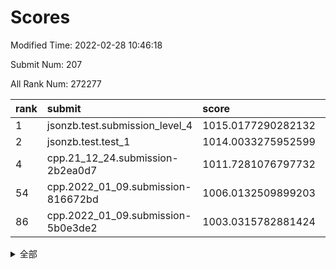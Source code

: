 # Scores

Modified Time: 2022-02-28 10:46:18

Submit Num: 207

All Rank Num: 272277

| rank |               submit               |       score        |       sigma        | pk_num |
| :--- | :--------------------------------- | :----------------- | :----------------- | :----- |
| 1    | jsonzb.test.submission_level_4     | 1015.0177290282132 | 0.8255200777579045 | 5261   |
| 2    | jsonzb.test.test_1                 | 1014.0033275952599 | 0.8457560805020826 | 5265   |
| 4    | cpp.21_12_24.submission-2b2ea0d7   | 1011.7281076797732 | 0.7935635522252624 | 5259   |
| 54   | cpp.2022_01_09.submission-816672bd | 1006.0132509899203 | 0.7237785306500202 | 5264   |
| 86   | cpp.2022_01_09.submission-5b0e3de2 | 1003.0315782881424 | 0.7058147776081397 | 5259   |


<details>
<summary>全部</summary>

| rank |                 submit                 |       score        |       sigma        | pk_num |
| :--- | :------------------------------------- | :----------------- | :----------------- | :----- |
| 1    | jsonzb.test.submission_level_4         | 1015.0177290282132 | 0.8255200777579045 | 5261   |
| 2    | jsonzb.test.test_1                     | 1014.0033275952599 | 0.8457560805020826 | 5265   |
| 3    | gobigger.level_3.submission_level_3_22 | 1012.0270705902112 | 0.7728650343786714 | 5265   |
| 4    | cpp.21_12_24.submission-2b2ea0d7       | 1011.7281076797732 | 0.7935635522252624 | 5259   |
| 5    | gobigger.level_3.submission_level_3_42 | 1011.524999093199  | 0.7501695257820393 | 5264   |
| 6    | gobigger.level_3.submission_level_3_6  | 1011.0519366807855 | 0.761285924271094  | 5263   |
| 7    | gobigger.level_3.submission_level_3_28 | 1011.0408308055632 | 0.7524731262128604 | 5258   |
| 8    | gobigger.level_3.submission_level_3_15 | 1010.9560088239184 | 0.7586229172086381 | 5261   |
| 9    | gobigger.level_3.submission_level_3_0  | 1010.923977300611  | 0.7581669577392407 | 5261   |
| 10   | gobigger.level_3.submission_level_3_33 | 1010.8858827324771 | 0.7738140830008106 | 5261   |
| 11   | gobigger.level_3.submission_level_3_5  | 1010.6407928587581 | 0.7775034164117167 | 5265   |
| 12   | gobigger.level_3.submission_level_3_31 | 1010.5825809269426 | 0.7939653621249535 | 5263   |
| 13   | gobigger.level_3.submission_level_3_3  | 1010.5779648472643 | 0.7632798293432466 | 5264   |
| 14   | gobigger.level_3.submission_level_3_17 | 1010.5644576236639 | 0.7474834277681187 | 5260   |
| 15   | gobigger.level_3.submission_level_3_29 | 1010.521838830209  | 0.7412896522057418 | 5258   |
| 16   | gobigger.level_3.submission_level_3_34 | 1010.4720629111129 | 0.7329303419008073 | 5258   |
| 17   | gobigger.level_3.submission_level_3_37 | 1010.4383731278982 | 0.7659277609438833 | 5266   |
| 18   | gobigger.level_3.submission_level_3_39 | 1010.4294466835478 | 0.7666138192064551 | 5259   |
| 19   | gobigger.level_3.submission_level_3_30 | 1010.409101893817  | 0.7464443106872897 | 5262   |
| 20   | gobigger.level_3.submission_level_3_8  | 1010.3571216704169 | 0.7576926846358135 | 5265   |
| 21   | gobigger.level_3.submission_level_3_16 | 1010.3563729553138 | 0.7541342917518042 | 5261   |
| 22   | gobigger.level_3.submission_level_3_46 | 1010.3275816432641 | 0.7479623563202811 | 5263   |
| 23   | gobigger.level_3.submission_level_3_36 | 1010.2682838948062 | 0.7754107999991525 | 5260   |
| 24   | gobigger.level_3.submission_level_3_24 | 1010.2588944770034 | 0.737074737719653  | 5263   |
| 25   | gobigger.level_3.submission_level_3_23 | 1010.1845341711007 | 0.7476114541891894 | 5258   |
| 26   | gobigger.level_3.submission_level_3_25 | 1010.1783723786353 | 0.7559191801188346 | 5261   |
| 27   | gobigger.level_3.submission_level_3_38 | 1010.1704625802771 | 0.756176889237339  | 5266   |
| 28   | gobigger.level_3.submission_level_3_48 | 1010.1300139658929 | 0.7501833703934866 | 5258   |
| 29   | gobigger.level_3.submission_level_3_41 | 1010.069765744264  | 0.7335333145961167 | 5263   |
| 30   | gobigger.level_3.submission_level_3_40 | 1010.0224334523256 | 0.7477412340968508 | 5259   |
| 31   | gobigger.level_3.submission_level_3_19 | 1009.9836912072459 | 0.7659512229266779 | 5262   |
| 32   | gobigger.level_3.submission_level_3_35 | 1009.9714014222529 | 0.7663105917934019 | 5260   |
| 33   | gobigger.level_3.submission_level_3_18 | 1009.9696747007962 | 0.7812141320175964 | 5261   |
| 34   | gobigger.level_3.submission_level_3_1  | 1009.9387071644701 | 0.7655497466046535 | 5258   |
| 35   | gobigger.level_3.submission_level_3_44 | 1009.8770619814794 | 0.748452135754075  | 5259   |
| 36   | gobigger.level_3.submission_level_3_14 | 1009.8017798728652 | 0.7434611573436161 | 5265   |
| 37   | gobigger.level_3.submission_level_3_20 | 1009.720611670806  | 0.750694744243445  | 5261   |
| 38   | gobigger.level_3.submission_level_3_12 | 1009.7004725319676 | 0.7402743798004009 | 5261   |
| 39   | gobigger.level_3.submission_level_3_45 | 1009.6521221045032 | 0.7421565134042004 | 5262   |
| 40   | gobigger.level_3.submission_level_3_11 | 1009.5711643741274 | 0.7359139110919    | 5255   |
| 41   | gobigger.level_3.submission_level_3_13 | 1009.4970296963111 | 0.7613630450028653 | 5266   |
| 42   | gobigger.level_3.submission_level_3_21 | 1009.4070534071315 | 0.7485963088762021 | 5257   |
| 43   | gobigger.level_3.submission_level_3_49 | 1009.3914888232805 | 0.7328264902416188 | 5263   |
| 44   | gobigger.level_3.submission_level_3_2  | 1009.328680972898  | 0.7527512522047402 | 5260   |
| 45   | gobigger.level_3.submission_level_3_27 | 1009.1287859080717 | 0.769106579631043  | 5260   |
| 46   | gobigger.level_3.submission_level_3_43 | 1009.0946217068237 | 0.7370676853789    | 5260   |
| 47   | gobigger.level_3.submission_level_3_26 | 1009.0823293853412 | 0.7518736197916663 | 5265   |
| 48   | gobigger.level_3.submission_level_3_47 | 1008.9969707263808 | 0.7645576691949661 | 5260   |
| 49   | gobigger.level_3.submission_level_3_10 | 1008.8198386543585 | 0.7317299563245555 | 5260   |
| 50   | gobigger.level_3.submission_level_3_32 | 1008.7838041028006 | 0.7460878024615504 | 5261   |
| 51   | gobigger.level_3.submission_level_3_4  | 1008.7387648343686 | 0.7493982925290998 | 5261   |
| 52   | gobigger.level_3.submission_level_3_9  | 1008.5296428509319 | 0.7455321196288655 | 5260   |
| 53   | gobigger.level_3.submission_level_3_7  | 1007.7885498451143 | 0.7325409570878464 | 5263   |
| 54   | cpp.2022_01_09.submission-816672bd     | 1006.0132509899203 | 0.7237785306500202 | 5264   |
| 55   | gobigger.level_1.submission_level_1_32 | 1005.5421742529156 | 0.7134381089719852 | 5260   |
| 56   | gobigger.level_1.submission_level_1_14 | 1005.2216008129924 | 0.7316912389773264 | 5263   |
| 57   | gobigger.level_1.submission_level_1_35 | 1004.3634543434385 | 0.7258092961764425 | 5260   |
| 58   | gobigger.level_1.submission_level_1_45 | 1004.3319290224506 | 0.7197379508389535 | 5260   |
| 59   | gobigger.level_1.submission_level_1_44 | 1004.3228611459591 | 0.7193663763302384 | 5265   |
| 60   | gobigger.level_1.submission_level_1_49 | 1004.236984959082  | 0.7188132961569493 | 5263   |
| 61   | gobigger.level_1.submission_level_1_43 | 1004.1847282520232 | 0.7231935847723472 | 5258   |
| 62   | gobigger.level_1.submission_level_1_41 | 1004.1735562843954 | 0.7185749332274941 | 5260   |
| 63   | gobigger.level_1.submission_level_1_29 | 1004.1599790247424 | 0.7264093309231993 | 5263   |
| 64   | gobigger.level_1.submission_level_1_7  | 1004.1448170452137 | 0.7094438252441717 | 5257   |
| 65   | gobigger.level_1.submission_level_1_47 | 1004.1224949233466 | 0.7267751488142756 | 5263   |
| 66   | gobigger.level_1.submission_level_1_46 | 1003.9516483796481 | 0.7125394864079779 | 5265   |
| 67   | gobigger.level_1.submission_level_1_10 | 1003.8953957621173 | 0.7246421429558693 | 5265   |
| 68   | gobigger.level_1.submission_level_1_37 | 1003.8715105007718 | 0.7301566485162241 | 5265   |
| 69   | gobigger.level_1.submission_level_1_0  | 1003.8406040460509 | 0.7184530791548264 | 5262   |
| 70   | gobigger.level_1.submission_level_1_8  | 1003.760914670795  | 0.7089836657766254 | 5262   |
| 71   | gobigger.level_1.submission_level_1_19 | 1003.7345352719174 | 0.7115837775785927 | 5264   |
| 72   | gobigger.level_1.submission_level_1_9  | 1003.6865373556618 | 0.7186409952092085 | 5262   |
| 73   | gobigger.level_1.submission_level_1_39 | 1003.6071748769318 | 0.7117233351916603 | 5263   |
| 74   | gobigger.level_1.submission_level_1_31 | 1003.6070794058352 | 0.7223236841910573 | 5262   |
| 75   | gobigger.level_1.submission_level_1_17 | 1003.6018850810716 | 0.7277769962849182 | 5264   |
| 76   | gobigger.level_1.submission_level_1_11 | 1003.5520719548291 | 0.7196734707012782 | 5264   |
| 77   | gobigger.level_1.submission_level_1_40 | 1003.4581312263367 | 0.7128367592113508 | 5262   |
| 78   | gobigger.level_1.submission_level_1_24 | 1003.4130377322344 | 0.7129860604599637 | 5261   |
| 79   | gobigger.level_1.submission_level_1_33 | 1003.2469207484979 | 0.7140677826785726 | 5264   |
| 80   | gobigger.level_1.submission_level_1_48 | 1003.2166176522061 | 0.7175272871521273 | 5263   |
| 81   | gobigger.level_1.submission_level_1_30 | 1003.1820394212025 | 0.7120277527930905 | 5270   |
| 82   | gobigger.level_1.submission_level_1_18 | 1003.175638757187  | 0.7133966587207673 | 5262   |
| 83   | gobigger.level_1.submission_level_1_36 | 1003.0992540172681 | 0.7307939054834081 | 5265   |
| 84   | gobigger.level_1.submission_level_1_3  | 1003.0873230880171 | 0.7233733011321952 | 5262   |
| 85   | gobigger.level_1.submission_level_1_26 | 1003.0702152085105 | 0.7104547281766936 | 5270   |
| 86   | cpp.2022_01_09.submission-5b0e3de2     | 1003.0315782881424 | 0.7058147776081397 | 5259   |
| 87   | gobigger.level_1.submission_level_1_42 | 1002.9600233668202 | 0.7118869175423556 | 5262   |
| 88   | gobigger.level_1.submission_level_1_2  | 1002.8824088486622 | 0.717648036873193  | 5259   |
| 89   | gobigger.level_1.submission_level_1_22 | 1002.8572898865086 | 0.7242822012646646 | 5264   |
| 90   | gobigger.level_1.submission_level_1_4  | 1002.8143927433727 | 0.7129889997321115 | 5263   |
| 91   | gobigger.level_1.submission_level_1_25 | 1002.7575395562169 | 0.7002490142604041 | 5266   |
| 92   | gobigger.level_1.submission_level_1_38 | 1002.7560826871083 | 0.7040882946824031 | 5267   |
| 93   | gobigger.level_1.submission_level_1_12 | 1002.6928725078385 | 0.725226676336537  | 5259   |
| 94   | gobigger.level_1.submission_level_1_15 | 1002.5810924711275 | 0.7125024548741034 | 5261   |
| 95   | gobigger.level_1.submission_level_1_28 | 1002.5783786723537 | 0.7259736438753519 | 5259   |
| 96   | gobigger.level_1.submission_level_1_34 | 1002.5258613143654 | 0.7161271502572623 | 5263   |
| 97   | gobigger.level_1.submission_level_1_23 | 1002.5194547837739 | 0.7142735324530286 | 5265   |
| 98   | gobigger.level_1.submission_level_1_27 | 1002.4934534995374 | 0.7145522758400435 | 5261   |
| 99   | gobigger.level_1.submission_level_1_20 | 1002.4211078952327 | 0.716217608815935  | 5264   |
| 100  | gobigger.level_1.submission_level_1_13 | 1002.4078923004753 | 0.7121752375103098 | 5264   |
| 101  | gobigger.level_1.submission_level_1_16 | 1002.2012977587295 | 0.7159432789924555 | 5262   |
| 102  | gobigger.level_1.submission_level_1_1  | 1002.2000608511565 | 0.7187605457185421 | 5258   |
| 103  | gobigger.level_1.submission_level_1_6  | 1002.164774069384  | 0.7200548551445305 | 5261   |
| 104  | gobigger.level_1.submission_level_1_5  | 1002.1578794169864 | 0.7278658806684445 | 5260   |
| 105  | gobigger.level_1.submission_level_1_21 | 1002.0989959683213 | 0.716402465846209  | 5258   |
| 106  | gobigger.random.submission_random_5    | 997.7116285259158  | 0.7096639838800949 | 5262   |
| 107  | gobigger.random.submission_random_15   | 997.2493700160505  | 0.724130730302025  | 5265   |
| 108  | gobigger.random.submission_random_25   | 996.9668406676193  | 0.715153765620439  | 5262   |
| 109  | gobigger.random.submission_random_45   | 996.8990251594761  | 0.7207591096905898 | 5258   |
| 110  | gobigger.random.submission_random_20   | 996.7904591819101  | 0.6938183310650234 | 5262   |
| 111  | gobigger.random.submission_random_2    | 996.7783346893544  | 0.7156864718078515 | 5260   |
| 112  | gobigger.random.submission_random_17   | 996.7634852792606  | 0.7153557981832892 | 5256   |
| 113  | gobigger.random.submission_random_12   | 996.7414538886237  | 0.7211951586058305 | 5263   |
| 114  | gobigger.random.submission_random_33   | 996.7014836179508  | 0.7012956622965861 | 5265   |
| 115  | gobigger.random.submission_random_27   | 996.6218508548466  | 0.7143218017969968 | 5262   |
| 116  | gobigger.random.submission_random_18   | 996.5988113370593  | 0.7125047585937074 | 5263   |
| 117  | gobigger.random.submission_random_37   | 996.5910699825256  | 0.7092062353113232 | 5265   |
| 118  | gobigger.random.submission_random_10   | 996.5570693760994  | 0.7284265141997398 | 5264   |
| 119  | gobigger.random.submission_random_9    | 996.4989991981165  | 0.7016311613490438 | 5263   |
| 120  | gobigger.random.submission_random_1    | 996.4988195245403  | 0.7088394991888    | 5261   |
| 121  | gobigger.random.submission_random_16   | 996.4861617487093  | 0.7064774474108596 | 5265   |
| 122  | gobigger.random.submission_random_36   | 996.4706583276344  | 0.7201733719790833 | 5261   |
| 123  | gobigger.random.submission_random_24   | 996.4237698003805  | 0.7062079273657851 | 5261   |
| 124  | gobigger.random.submission_random_49   | 996.3505834199766  | 0.7086634217475605 | 5263   |
| 125  | gobigger.random.submission_random_29   | 996.2599216773151  | 0.7139333135515762 | 5265   |
| 126  | gobigger.random.submission_random_40   | 996.248096109362   | 0.7136641441938238 | 5263   |
| 127  | gobigger.random.submission_random_46   | 996.1833696138056  | 0.7004619815798899 | 5267   |
| 128  | gobigger.random.submission_random_26   | 996.1722754344622  | 0.7210746023117236 | 5264   |
| 129  | gobigger.random.submission_random_35   | 996.1364732453038  | 0.7021928812797107 | 5264   |
| 130  | gobigger.random.submission_random_21   | 996.072158983719   | 0.7259850707208028 | 5263   |
| 131  | gobigger.random.submission_random_34   | 996.055330682991   | 0.7144307881910358 | 5259   |
| 132  | gobigger.random.submission_random_23   | 996.0465426903578  | 0.7025089332493553 | 5259   |
| 133  | gobigger.random.submission_random_42   | 995.9733145749572  | 0.7058239402171561 | 5261   |
| 134  | gobigger.random.submission_random_47   | 995.9234847098918  | 0.7013031383624049 | 5261   |
| 135  | gobigger.random.submission_random_8    | 995.7920384394058  | 0.7097215644828017 | 5259   |
| 136  | gobigger.random.submission_random_43   | 995.7420031068142  | 0.7135798260297878 | 5264   |
| 137  | gobigger.random.submission_random_6    | 995.7302836749909  | 0.7029445024995525 | 5256   |
| 138  | gobigger.random.submission_random_41   | 995.7115440867794  | 0.7107229433571259 | 5260   |
| 139  | gobigger.random.submission_random_48   | 995.6491247786213  | 0.7073745334960553 | 5260   |
| 140  | gobigger.random.submission_random_7    | 995.6074435727352  | 0.7133854622306839 | 5259   |
| 141  | gobigger.random.submission_random_11   | 995.537104632556   | 0.717431160894108  | 5260   |
| 142  | gobigger.random.submission_random_32   | 995.5159454805731  | 0.7123479899141735 | 5258   |
| 143  | gobigger.random.submission_random_0    | 995.4561520378569  | 0.7082276769086916 | 5258   |
| 144  | gobigger.random.submission_random_3    | 995.4195957529447  | 0.7197200643123428 | 5260   |
| 145  | gobigger.random.submission_random_31   | 995.3919994618254  | 0.734921974612085  | 5263   |
| 146  | gobigger.random.submission_random_30   | 995.3861420663608  | 0.7097738043373566 | 5264   |
| 147  | gobigger.random.submission_random_28   | 995.3685343155403  | 0.7114588334075308 | 5258   |
| 148  | gobigger.random.submission_random_19   | 995.3151229339759  | 0.7249228544274272 | 5261   |
| 149  | gobigger.random.submission_random_39   | 995.2870423577065  | 0.708071195440027  | 5260   |
| 150  | gobigger.random.submission_random_13   | 995.1198768031845  | 0.7179231091469531 | 5260   |
| 151  | gobigger.random.submission_random_38   | 995.1056993460459  | 0.7156133761654545 | 5262   |
| 152  | gobigger.random.submission_random_14   | 995.1044126914876  | 0.7108467664079848 | 5265   |
| 153  | gobigger.random.submission_random_44   | 994.9508656646094  | 0.7214217485058374 | 5259   |
| 154  | gobigger.random.submission_random_22   | 994.873679247274   | 0.7086399443951336 | 5257   |
| 155  | gobigger.random.submission_random_4    | 994.3772068340571  | 0.7284032804809051 | 5256   |
| 156  | gobigger.level_2.submission_level_2_27 | 994.1395825398348  | 0.7503249131005234 | 5262   |
| 157  | gobigger.level_2.submission_level_2_44 | 993.598175569916   | 0.753561779998138  | 5261   |
| 158  | gobigger.level_2.submission_level_2_12 | 993.5754206948432  | 0.7392365016263663 | 5260   |
| 159  | gobigger.level_2.submission_level_2_43 | 993.4828300300474  | 0.7238994847922307 | 5259   |
| 160  | gobigger.level_2.submission_level_2_34 | 993.4758034817171  | 0.7429157534515339 | 5259   |
| 161  | gobigger.level_2.submission_level_2_48 | 993.1857031303126  | 0.7428039474579353 | 5262   |
| 162  | gobigger.level_2.submission_level_2_31 | 993.1835069482894  | 0.7514749838233546 | 5265   |
| 163  | gobigger.level_2.submission_level_2_23 | 993.1654877730684  | 0.7400763596589081 | 5262   |
| 164  | gobigger.level_2.submission_level_2_20 | 993.1401890805968  | 0.7296524911983723 | 5266   |
| 165  | gobigger.level_2.submission_level_2_37 | 993.0394472628649  | 0.7258277272891777 | 5259   |
| 166  | gobigger.level_2.submission_level_2_25 | 992.9394404598283  | 0.7431026211209802 | 5260   |
| 167  | gobigger.level_2.submission_level_2_24 | 992.8359246325743  | 0.7426372974188042 | 5255   |
| 168  | gobigger.level_2.submission_level_2_11 | 992.7679662669232  | 0.7274344875354068 | 5264   |
| 169  | gobigger.level_2.submission_level_2_28 | 992.6995118296315  | 0.7308505590835541 | 5259   |
| 170  | gobigger.level_2.submission_level_2_15 | 992.6818421639131  | 0.761888295463578  | 5261   |
| 171  | gobigger.level_2.submission_level_2_21 | 992.5670524389689  | 0.7282432451535953 | 5263   |
| 172  | gobigger.level_2.submission_level_2_33 | 992.4872261862782  | 0.7506118277325085 | 5256   |
| 173  | gobigger.level_2.submission_level_2_30 | 992.3514846065011  | 0.743655443884802  | 5259   |
| 174  | gobigger.level_2.submission_level_2_5  | 992.2897156784854  | 0.7445646627338525 | 5261   |
| 175  | gobigger.level_2.submission_level_2_0  | 992.0943359782843  | 0.7584772069665662 | 5263   |
| 176  | gobigger.level_2.submission_level_2_6  | 992.0530186179559  | 0.7472663897985156 | 5264   |
| 177  | gobigger.level_2.submission_level_2_46 | 992.009741567276   | 0.7488226843305282 | 5262   |
| 178  | gobigger.level_2.submission_level_2_39 | 991.715946998061   | 0.7354563015203737 | 5259   |
| 179  | gobigger.level_2.submission_level_2_3  | 991.7053969299639  | 0.7503573214219871 | 5257   |
| 180  | gobigger.level_2.submission_level_2_14 | 991.6129480195394  | 0.742470040257913  | 5263   |
| 181  | gobigger.level_2.submission_level_2_18 | 991.6024190383118  | 0.7398633506543075 | 5256   |
| 182  | gobigger.level_2.submission_level_2_29 | 991.5829135963719  | 0.7634028913141675 | 5261   |
| 183  | gobigger.level_2.submission_level_2_22 | 991.5513751668561  | 0.7624036190268505 | 5263   |
| 184  | gobigger.level_2.submission_level_2_4  | 991.5449284129019  | 0.7586592228341817 | 5261   |
| 185  | gobigger.level_2.submission_level_2_38 | 991.5418667976254  | 0.7464281813812067 | 5256   |
| 186  | gobigger.level_2.submission_level_2_49 | 991.5338972370109  | 0.7551614226006044 | 5256   |
| 187  | gobigger.level_2.submission_level_2_7  | 991.5113156723316  | 0.7398472414122818 | 5261   |
| 188  | gobigger.level_2.submission_level_2_19 | 991.5074879297572  | 0.737901534000888  | 5261   |
| 189  | gobigger.level_2.submission_level_2_13 | 991.4819539774082  | 0.7415239171460667 | 5258   |
| 190  | gobigger.level_2.submission_level_2_35 | 991.4185131187104  | 0.7608465732956164 | 5260   |
| 191  | gobigger.level_2.submission_level_2_40 | 991.379885606643   | 0.7415822303374486 | 5266   |
| 192  | gobigger.level_2.submission_level_2_8  | 991.2622424036256  | 0.7562489970573765 | 5259   |
| 193  | gobigger.level_2.submission_level_2_32 | 991.0612122034603  | 0.7659134537025386 | 5262   |
| 194  | gobigger.level_2.submission_level_2_17 | 991.0326330622208  | 0.7484306510476559 | 5262   |
| 195  | gobigger.level_2.submission_level_2_42 | 990.9471979883887  | 0.7550511097898224 | 5262   |
| 196  | gobigger.level_2.submission_level_2_1  | 990.9300508940295  | 0.779232010372607  | 5263   |
| 197  | gobigger.level_2.submission_level_2_36 | 990.9142405567644  | 0.7710526856022994 | 5257   |
| 198  | gobigger.level_2.submission_level_2_41 | 990.8856560164528  | 0.755400008180104  | 5260   |
| 199  | gobigger.level_2.submission_level_2_10 | 990.8600269460231  | 0.7736113473616095 | 5259   |
| 200  | gobigger.level_2.submission_level_2_26 | 990.8513770336041  | 0.7529376311964183 | 5260   |
| 201  | gobigger.level_2.submission_level_2_16 | 990.7299376176057  | 0.7794031831381083 | 5262   |
| 202  | gobigger.level_2.submission_level_2_47 | 990.5016760218722  | 0.7695130004360179 | 5263   |
| 203  | gobigger.level_2.submission_level_2_45 | 990.4453874029131  | 0.751902827358476  | 5262   |
| 204  | gobigger.level_2.submission_level_2_2  | 990.159678655626   | 0.7785919354517976 | 5255   |
| 205  | gobigger.level_2.submission_level_2_9  | 989.9825597828038  | 0.7775341352132835 | 5259   |
| 206  | gobigger.none.submission_none_0        | 977.0089281876488  | 1.33179740318106   | 5259   |
| 207  | gobigger.none.submission_none_1        | 974.1079540080902  | 1.5503362762546797 | 5263   |

</details>